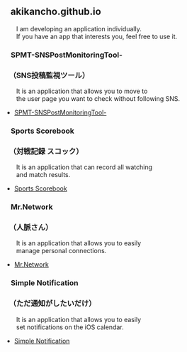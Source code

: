 ## &nbsp;&nbsp;&nbsp;akikancho.github.io

&ensp;&ensp;&ensp;&ensp;I am developing an application individually.  
&ensp;&ensp;&ensp;&ensp;If you have an app that interests you, feel free to use it.

### &nbsp;&nbsp;&nbsp;&nbsp;SPMT-SNSPostMonitoringTool-
### &nbsp;&nbsp;&nbsp;（SNS投稿監視ツール）

&ensp;&ensp;&ensp;&ensp;It is an application that allows you to move to  
&ensp;&ensp;&ensp;&ensp;the user page you want to check without following SNS.  

*   [SPMT-SNSPostMonitoringTool-](https://itunes.apple.com/jp/app/id1582735087?mt=8)

### &nbsp;&nbsp;&nbsp;&nbsp;Sports Scorebook
### &nbsp;&nbsp;&nbsp;（対戦記録 スコック）

&ensp;&ensp;&ensp;&ensp;It is an application that can record all watching  
&ensp;&ensp;&ensp;&ensp;and match results.

*   [Sports Scorebook](https://itunes.apple.com/jp/app/id1606615459?mt=8)

### &nbsp;&nbsp;&nbsp;&nbsp;Mr.Network
### &nbsp;&nbsp;&nbsp;（人脈さん）

&ensp;&ensp;&ensp;&ensp;It is an application that allows you to easily  
&ensp;&ensp;&ensp;&ensp;manage personal connections.

*   [Mr.Network](https://itunes.apple.com/jp/app/id1621511716?mt=8)

### &nbsp;&nbsp;&nbsp;&nbsp;Simple Notification
### &nbsp;&nbsp;&nbsp;（ただ通知がしたいだけ）

&ensp;&ensp;&ensp;&ensp;It is an application that allows you to easily  
&ensp;&ensp;&ensp;&ensp;set notifications on the iOS calendar.

*   [Simple Notification](https://itunes.apple.com/jp/app/id1626758027?mt=8)
